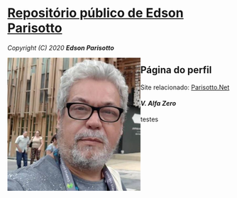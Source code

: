 # [Repositório público de Edson Parisotto](https://parisotto.github.io)
*Copyright (C) 2020 __Edson Parisotto__*

<img src='img/elp.jpg' align='left' width='300'>

## Página do perfil
Site relacionado: [Parisotto.Net](https://parisotto.net)

#### *V. Alfa Zero*

testes
